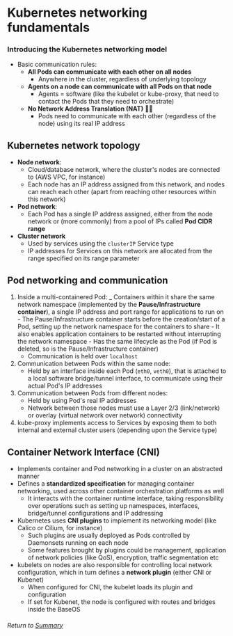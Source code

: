 # Kubernetes networking fundamentals

### Introducing the Kubernetes networking model
- Basic communication rules:
    - **All Pods can communicate with each other on all nodes**
        - Anywhere in the cluster, regardless of underlying topology
    - **Agents on a node can communicate with all Pods on that node**
        - Agents = software (like the kubelet or kube-proxy, that need to contact the Pods that they need to orchestrate)
    - **No Network Address Translation (NAT)** 🚫🛜
        - Pods need to communicate with each other (regardless of the node) using its real IP address

## Kubernetes network topology
- **Node network**:
    - Cloud/database network, where the cluster's nodes are connected to (AWS VPC, for instance)
    - Each node has an IP address assigned from this network, and nodes can reach each other (apart from reaching other resources within this network)
- **Pod network**:
    - Each Pod has a single IP address assigned, either from the node network or (more commonly) from a pool of IPs called **Pod CIDR range**
- **Cluster network**
    - Used by services using the `clusterIP` Service type
    - IP addresses for Services on this network are allocated from the range specified on its range parameter

## Pod networking and communication
1. Inside a multi-containered Pod:
    _ Containers within it share the same network namespace (implemented by the **Pause/Infrastructure container**), a single IP address and port range for applications to run on
        - The Pause/Infrastructure container starts before the creation/start of a Pod, setting up the network namespace for the containers to share
            - It also enables application containers to be restarted without interrupting the network namespace
            - Has the same lifecycle as the Pod (if Pod is deleted, so is the Pause/Infrastructure container)
    - Communication is held over `localhost`
2. Communication between Pods within the same node:
    - Held by an interface inside each Pod (`eth0`, `veth0`), that is attached to a local software bridge/tunnel interface, to communicate using their actual Pod's IP addresses
3. Communication between Pods from different nodes:
    - Held by using Pod's real IP addresses
    - Network between those nodes must use a Layer 2/3 (link/network) or overlay (virtual network over network) connectivity
4. kube-proxy implements access to Services by exposing them to both internal and external cluster users (depending upon the Service type)

## Container Network Interface (CNI)
- Implements container and Pod networking in a cluster on an abstracted manner
- Defines a **standardized specification** for managing container networking, used across other container orchestration platforms as well
    - It interacts with the container runtime interface, taking responsibility over operations such as setting up namespaces, interfaces, bridge/tunnel configurations and IP addressing
- Kubernetes uses **CNI plugins** to implement its networking model (like Calico or Cilium, for instance)
    - Such plugins are usually deployed as Pods controlled by Daemonsets running on each node
    - Some features brought by plugins could be management, application of network policies (like QoS), encryption, traffic segmentation etc
- kubelets on nodes are also responsible for controlling local network configuration, which in turn defines a **network plugin** (either CNI or Kubenet)
    - When configured for CNI, the kubelet loads its plugin and configuration
    - If set for Kubenet, the node is configured with routes and bridges inside the BaseOS

###### Return to [Summary](README.md)